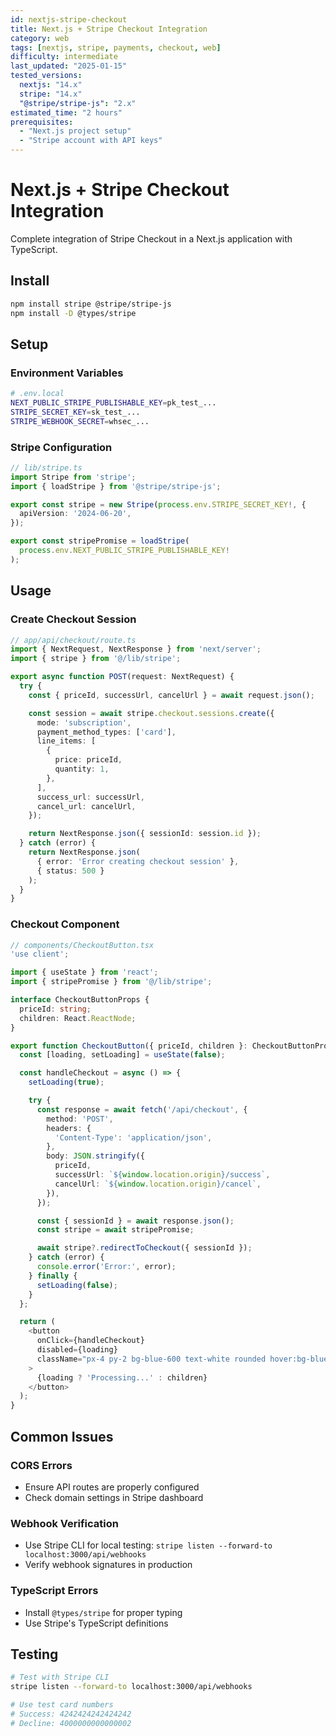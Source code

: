 ```yaml
---
id: nextjs-stripe-checkout
title: Next.js + Stripe Checkout Integration
category: web
tags: [nextjs, stripe, payments, checkout, web]
difficulty: intermediate
last_updated: "2025-01-15"
tested_versions:
  nextjs: "14.x"
  stripe: "14.x"
  "@stripe/stripe-js": "2.x"
estimated_time: "2 hours"
prerequisites:
  - "Next.js project setup"
  - "Stripe account with API keys"
---
```


# Next.js + Stripe Checkout Integration

Complete integration of Stripe Checkout in a Next.js application with TypeScript.

## Install

```bash
npm install stripe @stripe/stripe-js
npm install -D @types/stripe
```

## Setup

### Environment Variables

```bash
# .env.local
NEXT_PUBLIC_STRIPE_PUBLISHABLE_KEY=pk_test_...
STRIPE_SECRET_KEY=sk_test_...
STRIPE_WEBHOOK_SECRET=whsec_...
```

### Stripe Configuration

```typescript
// lib/stripe.ts
import Stripe from 'stripe';
import { loadStripe } from '@stripe/stripe-js';

export const stripe = new Stripe(process.env.STRIPE_SECRET_KEY!, {
  apiVersion: '2024-06-20',
});

export const stripePromise = loadStripe(
  process.env.NEXT_PUBLIC_STRIPE_PUBLISHABLE_KEY!
);
```

## Usage

### Create Checkout Session

```typescript
// app/api/checkout/route.ts
import { NextRequest, NextResponse } from 'next/server';
import { stripe } from '@/lib/stripe';

export async function POST(request: NextRequest) {
  try {
    const { priceId, successUrl, cancelUrl } = await request.json();

    const session = await stripe.checkout.sessions.create({
      mode: 'subscription',
      payment_method_types: ['card'],
      line_items: [
        {
          price: priceId,
          quantity: 1,
        },
      ],
      success_url: successUrl,
      cancel_url: cancelUrl,
    });

    return NextResponse.json({ sessionId: session.id });
  } catch (error) {
    return NextResponse.json(
      { error: 'Error creating checkout session' },
      { status: 500 }
    );
  }
}
```

### Checkout Component

```typescript
// components/CheckoutButton.tsx
'use client';

import { useState } from 'react';
import { stripePromise } from '@/lib/stripe';

interface CheckoutButtonProps {
  priceId: string;
  children: React.ReactNode;
}

export function CheckoutButton({ priceId, children }: CheckoutButtonProps) {
  const [loading, setLoading] = useState(false);

  const handleCheckout = async () => {
    setLoading(true);

    try {
      const response = await fetch('/api/checkout', {
        method: 'POST',
        headers: {
          'Content-Type': 'application/json',
        },
        body: JSON.stringify({
          priceId,
          successUrl: `${window.location.origin}/success`,
          cancelUrl: `${window.location.origin}/cancel`,
        }),
      });

      const { sessionId } = await response.json();
      const stripe = await stripePromise;

      await stripe?.redirectToCheckout({ sessionId });
    } catch (error) {
      console.error('Error:', error);
    } finally {
      setLoading(false);
    }
  };

  return (
    <button
      onClick={handleCheckout}
      disabled={loading}
      className="px-4 py-2 bg-blue-600 text-white rounded hover:bg-blue-700 disabled:opacity-50"
    >
      {loading ? 'Processing...' : children}
    </button>
  );
}
```

## Common Issues

### CORS Errors
- Ensure API routes are properly configured
- Check domain settings in Stripe dashboard

### Webhook Verification
- Use Stripe CLI for local testing: `stripe listen --forward-to localhost:3000/api/webhooks`
- Verify webhook signatures in production

### TypeScript Errors
- Install `@types/stripe` for proper typing
- Use Stripe's TypeScript definitions

## Testing

```bash
# Test with Stripe CLI
stripe listen --forward-to localhost:3000/api/webhooks

# Use test card numbers
# Success: 4242424242424242
# Decline: 4000000000000002
```
